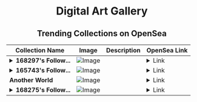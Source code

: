 <div align="center">

# Digital Art Gallery

## Trending Collections on OpenSea

| Collection Name                       | Image                                                                                     | Description                       | OpenSea Link                                                                                          |
|---------------------------------------|-------------------------------------------------------------------------------------------|-----------------------------------|--------------------------------------------------------------------------------------------------------|
| **<details><summary>168297's Follow...</summary>168297's Follower</details>** | ![Image](https://i.seadn.io/s/raw/files/19f9f090920392cc3650cbdf4361755b.png?w=500&auto=format?w=200&auto=format) |  | <details><summary>Link</summary>[168297's Follower](https://opensea.io/collection/168297-s-follower)</details> |
| **<details><summary>165743's Follow...</summary>165743's Follower</details>** | ![Image](https://i.seadn.io/s/raw/files/19f9f090920392cc3650cbdf4361755b.png?w=500&auto=format?w=200&auto=format) |  | <details><summary>Link</summary>[165743's Follower](https://opensea.io/collection/165743-s-follower)</details> |
| **Another World** | ![Image](https://i.seadn.io/s/raw/files/ca994858c0b41cc0884b0ef62f1bf9ab.png?w=500&auto=format?w=200&auto=format) |  | <details><summary>Link</summary>[Another World](https://opensea.io/collection/another-world-74)</details> |
| **<details><summary>168275's Follow...</summary>168275's Follower</details>** | ![Image](https://i.seadn.io/s/raw/files/19f9f090920392cc3650cbdf4361755b.png?w=500&auto=format?w=200&auto=format) |  | <details><summary>Link</summary>[168275's Follower](https://opensea.io/collection/168275-s-follower)</details> |

</div>
